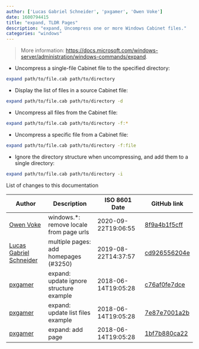 ```yaml
---
author: ['Lucas Gabriel Schneider', 'pxgamer', 'Owen Voke']
date: 1600794415
title: "expand, TLDR Pages"
description: "expand, Uncompress one or more Windows Cabinet files."
categories: "windows"
---
```

> More information: <https://docs.microsoft.com/windows-server/administration/windows-commands/expand>.

- Uncompress a single-file Cabinet file to the specified directory:

```bash
expand path/to/file.cab path/to/directory
```

- Display the list of files in a source Cabinet file:

```bash
expand path/to/file.cab path/to/directory -d
```

- Uncompress all files from the Cabinet file:

```bash
expand path/to/file.cab path/to/directory -f:*
```

- Uncompress a specific file from a Cabinet file:

```bash
expand path/to/file.cab path/to/directory -f:file
```

- Ignore the directory structure when uncompressing, and add them to a single directory:

```bash
expand path/to/file.cab path/to/directory -i
```
List of changes to this documentation


Author | Description | ISO 8601 Date | GitHub link
------|-----|-----|-----
[Owen Voke](mailto:development@voke.dev) | windows.*: remove locale from page urls | 2020-09-22T19:06:55 | [8f9a4b1f5cff](https://github.com/tldr-pages/tldr/commit/8f9a4b1f5cff138652665e9756a1a13466029fed)
[Lucas Gabriel Schneider](mailto:lucas.schneider@sap.com) | multiple pages: add homepages (#3250) | 2019-08-22T14:37:57 | [cd926556204e](https://github.com/tldr-pages/tldr/commit/cd926556204e9b8d34858b141886c675e8e0b83a)
[pxgamer](mailto:owzie123@gmail.com) | expand: update ignore structure example | 2018-06-14T19:05:28 | [c76af0fe7dce](https://github.com/tldr-pages/tldr/commit/c76af0fe7dceb8b7c2158e45f244494ec580165d)
[pxgamer](mailto:owzie123@gmail.com) | expand: update list files example | 2018-06-14T19:05:28 | [7e87e7001a2b](https://github.com/tldr-pages/tldr/commit/7e87e7001a2ba966fc2fdbdf1530470bdec33e80)
[pxgamer](mailto:owzie123@gmail.com) | expand: add page | 2018-06-14T19:05:28 | [1bf7b880ca22](https://github.com/tldr-pages/tldr/commit/1bf7b880ca224ebd6cf152554e4c024c4b42956a)

